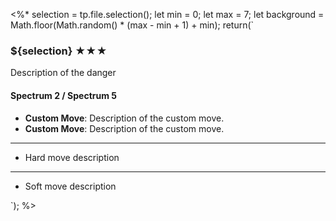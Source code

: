 <%* 
selection = tp.file.selection();
let min = 0;
let max = 7;
let background = Math.floor(Math.random() * (max - min + 1) + min);
return(`
<div class='danger bg${background}'>
	<h3>${selection} ★★★</h3>
	<p>Description of the danger</p>
	<h4>Spectrum 2 / Spectrum 5</h4>
	<ul>
		<li><b>Custom Move</b>: Description of the custom move.</li>
		<li><b>Custom Move</b>: Description of the custom move.</li>
	</ul>
	<hr>
	<ul>
		<li>Hard move description</li>
	</ul>
	<hr>
	<ul>
		<li>Soft move description</li>
	</ul>
</div>
`);
%>